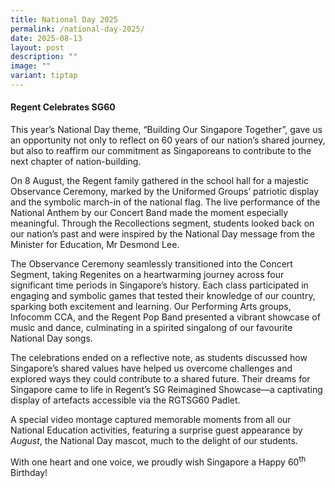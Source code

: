 ```yaml
---
title: National Day 2025
permalink: /national-day-2025/
date: 2025-08-13
layout: post
description: ""
image: ""
variant: tiptap
---
```

<h4>Regent Celebrates SG60</h4>
<p>This year’s National Day theme, “Building Our Singapore Together”, gave
us an opportunity not only to reflect on 60 years of our nation’s shared
journey, but also to reaffirm our commitment as Singaporeans to contribute
to the next chapter of nation-building.</p>
<p>On 8 August, the Regent family gathered in the school hall for a majestic
Observance Ceremony, marked by the Uniformed Groups’ patriotic display
and the symbolic march-in of the national flag. The live performance of
the National Anthem by our Concert Band made the moment especially meaningful.
Through the Recollections segment, students looked back on our nation’s
past and were inspired by the National Day message from the Minister for
Education, Mr Desmond Lee.</p>
<p>The Observance Ceremony seamlessly transitioned into the Concert Segment,
taking Regenites on a heartwarming journey across four significant time
periods in Singapore’s history. Each class participated in engaging and
symbolic games that tested their knowledge of our country, sparking both
excitement and learning. Our Performing Arts groups, Infocomm CCA, and
the Regent Pop Band presented a vibrant showcase of music and dance, culminating
in a spirited singalong of our favourite National Day songs.</p>
<p>The celebrations ended on a reflective note, as students discussed how
Singapore’s shared values have helped us overcome challenges and explored
ways they could contribute to a shared future. Their dreams for Singapore
came to life in Regent’s SG Reimagined Showcase—a captivating display of
artefacts accessible via the RGTSG60 Padlet.</p>
<p>A special video montage captured memorable moments from all our National
Education activities, featuring a surprise guest appearance by <em>August</em>,
the National Day mascot, much to the delight of our students.</p>
<p>With one heart and one voice, we proudly wish Singapore a Happy 60<sup>th</sup> Birthday!</p>